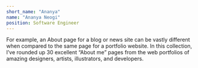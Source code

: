 ```yaml
---
short_name: "Ananya"
name: "Ananya Neogi"
position: Software Engineer
---
```


For example, an About page for a blog or news site can be vastly different when compared to the same page for a portfolio website. In this collection, I’ve rounded up 30 excellent “About me” pages from the web portfolios of amazing designers, artists, illustrators, and developers.